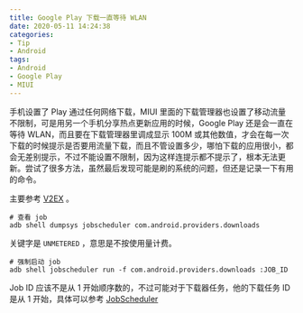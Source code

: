 ```yaml
---
title: Google Play 下载一直等待 WLAN
date: 2020-05-11 14:24:38
categories:
- Tip
- Android
tags:
- Android
- Google Play
- MIUI
---
```


手机设置了 Play 通过任何网络下载，MIUI 里面的下载管理器也设置了移动流量不限制，可是用另一个手机分享热点更新应用的时候，Google 
Play 还是会一直在等待 WLAN，而且要在下载管理器里调成显示 100M 或其他数值，才会在每一次下载的时候提示是否要用流量下载，而且不管设置多少，哪怕下载的应用很小，都会无差别提示，不过不能设置不限制，因为这样连提示都不提示了，根本无法更新。尝试了很多方法，虽然最后发现可能是刷的系统的问题，但还是记录一下有用的命令。

<!--more-->

主要参考 [V2EX](https://v2ex.com/t/461403) 。

```Shell
# 查看 job
adb shell dumpsys jobscheduler com.android.providers.downloads
```

关键字是 `UNMETERED` ，意思是不按使用量计费。

```Shell
# 强制启动 job
adb shell jobscheduler run -f com.android.providers.downloads :JOB_ID
```

Job ID 应该不是从 1 开始顺序数的，不过可能对于下载器任务，他的下载任务 ID 是从 1 开始，具体可以参考 
[JobScheduler](https://developer.android.com/reference/android/app/job/JobScheduler)
